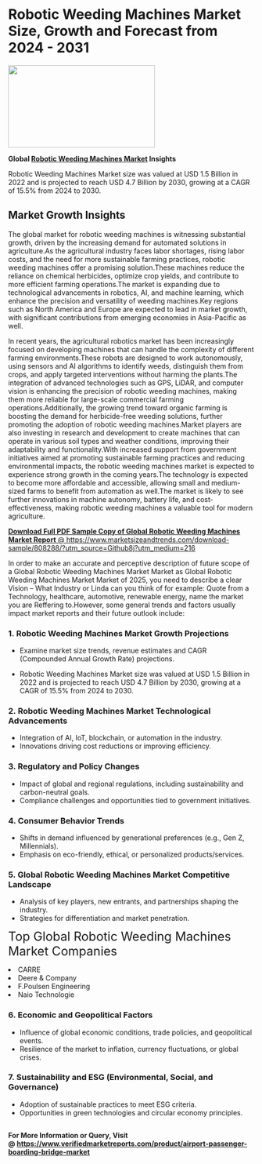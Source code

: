 <H1>Robotic Weeding Machines Market Size, Growth and Forecast from 2024 - 2031</H1><img class="aligncenter size-medium wp-image-584254" src="https://thirdeyenews.in/wp-content/uploads/2024/09/Global-Market-Research-300x168.jpeg" alt="" width="300" height="168" /><p><strong>Global&nbsp;<a href="https://www.marketsizeandtrends.com/download-sample/808288/?utm_source=Github8j?utm_medium=216">Robotic Weeding Machines Market</a> Insights</strong></p><p>Robotic Weeding Machines Market size was valued at USD 1.5 Billion in 2022 and is projected to reach USD 4.7 Billion by 2030, growing at a CAGR of 15.5% from 2024 to 2030.</p><p><h2>Market Growth Insights</h2> <p>The global market for robotic weeding machines is witnessing substantial growth, driven by the increasing demand for automated solutions in agriculture.As the agricultural industry faces labor shortages, rising labor costs, and the need for more sustainable farming practices, robotic weeding machines offer a promising solution.These machines reduce the reliance on chemical herbicides, optimize crop yields, and contribute to more efficient farming operations.The market is expanding due to technological advancements in robotics, AI, and machine learning, which enhance the precision and versatility of weeding machines.Key regions such as North America and Europe are expected to lead in market growth, with significant contributions from emerging economies in Asia-Pacific as well.</p> <p><a href="#"></a></p> <p>In recent years, the agricultural robotics market has been increasingly focused on developing machines that can handle the complexity of different farming environments.These robots are designed to work autonomously, using sensors and AI algorithms to identify weeds, distinguish them from crops, and apply targeted interventions without harming the plants.The integration of advanced technologies such as GPS, LiDAR, and computer vision is enhancing the precision of robotic weeding machines, making them more reliable for large-scale commercial farming operations.Additionally, the growing trend toward organic farming is boosting the demand for herbicide-free weeding solutions, further promoting the adoption of robotic weeding machines.Market players are also investing in research and development to create machines that can operate in various soil types and weather conditions, improving their adaptability and functionality.With increased support from government initiatives aimed at promoting sustainable farming practices and reducing environmental impacts, the robotic weeding machines market is expected to experience strong growth in the coming years.The technology is expected to become more affordable and accessible, allowing small and medium-sized farms to benefit from automation as well.The market is likely to see further innovations in machine autonomy, battery life, and cost-effectiveness, making robotic weeding machines a valuable tool for modern agriculture.<p><a href="#"></p><p><span class=""><strong>Download Full PDF Sample Copy of Global Robotic Weeding Machines Market Report</strong> @ <a href="https://www.marketsizeandtrends.com/download-sample/808288/?utm_source=Github8j?utm_medium=216" target="_blank">https://www.marketsizeandtrends.com/download-sample/808288/?utm_source=Github8j?utm_medium=216</a></span></p><p>In order to make an accurate and perceptive description of future scope of a Global&nbsp;Robotic Weeding Machines Market Market as Global&nbsp;Robotic Weeding Machines Market Market of 2025, you need to describe a clear Vision &ndash; What Industry or Linda can you think of for example: Quote from a Technology, healthcare, automotive, renewable energy, name the market you are Reffering to.However, some general trends and factors usually impact market reports and their future outlook include:</p><h3>1.&nbsp;<strong>Robotic Weeding Machines Market Growth Projections</strong></h3><ul><li>Examine market size trends, revenue estimates and CAGR (Compounded Annual Growth Rate) projections.</li><li><p>Robotic Weeding Machines Market size was valued at USD 1.5 Billion in 2022 and is projected to reach USD 4.7 Billion by 2030, growing at a CAGR of 15.5% from 2024 to 2030.</p></li></ul><h3>2.&nbsp;<strong>Robotic Weeding Machines Market Technological Advancements</strong></h3><ul><li>Integration of AI, IoT, blockchain, or automation in the industry.</li><li>Innovations driving cost reductions or improving efficiency.</li></ul><h3>3.&nbsp;<strong>Regulatory and Policy Changes</strong></h3><ul><li>Impact of global and regional regulations, including sustainability and carbon-neutral goals.</li><li>Compliance challenges and opportunities tied to government initiatives.</li></ul><h3>4.&nbsp;<strong>Consumer Behavior Trends</strong></h3><ul><li>Shifts in demand influenced by generational preferences (e.g., Gen Z, Millennials).</li><li>Emphasis on eco-friendly, ethical, or personalized products/services.</li></ul><h3>5.&nbsp;<strong>Global Robotic Weeding Machines Market Competitive Landscape</strong></h3><ul><li>Analysis of key players, new entrants, and partnerships shaping the industry.</li><li>Strategies for differentiation and market penetration.</li></ul><p data-pm-slice="1 1 []"><span style="color: inherit; font-family: inherit; font-size: 25px;">Top Global Robotic Weeding Machines Market Companies</span></p><div class="" data-test-id=""><p><li>CARRE</li><li> Deere & Company</li><li> F.Poulsen Engineering</li><li> Naio Technologie</li></p></div><h3>6.&nbsp;<strong>Economic and Geopolitical Factors</strong></h3><ul><li>Influence of global economic conditions, trade policies, and geopolitical events.</li><li>Resilience of the market to inflation, currency fluctuations, or global crises.</li></ul><h3>7.&nbsp;<strong>Sustainability and ESG (Environmental, Social, and Governance)</strong></h3><ul><li>Adoption of sustainable practices to meet ESG criteria.</li><li>Opportunities in green technologies and circular economy principles.</li></ul><h2><strong style="font-size: 14px;">For More Information or Query, Visit @&nbsp;</strong><a style="background-color: #ffffff; font-size: 14px;" href="https://www.marketsizeandtrends.com/report/robotic-weeding-machines-market/" target="_blank">https://www.verifiedmarketreports.com/product/airport-passenger-boarding-bridge-market</a></h2>